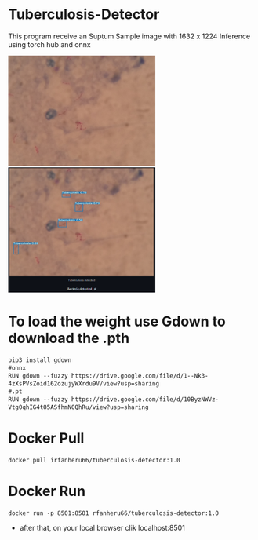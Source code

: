 # Tuberculosis-Detector


This program receive an Suptum Sample image with 1632 x 1224 
Inference using torch hub and onnx
<p float="left"> 
  <img src="ReadmeAssests/input.jpg" width="300" />
  <img src="ReadmeAssests/Result.png" width="300" /> 
</p>

# To load the weight use Gdown to download the .pth
```
pip3 install gdown
#onnx
RUN gdown --fuzzy https://drive.google.com/file/d/1--Nk3-4zXsPVsZoid162ozujyWXrdu9V/view?usp=sharing
#.pt
RUN gdown --fuzzy https://drive.google.com/file/d/10ByzNWVz-Vtg0qhIG4tO5ASfhmN0QhRu/view?usp=sharing

```
# Docker Pull
```
docker pull irfanheru66/tuberculosis-detector:1.0
```
# Docker Run
```
docker run -p 8501:8501 rfanheru66/tuberculosis-detector:1.0
```
- after that, on your local browser clik localhost:8501
